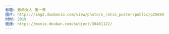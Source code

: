 ```yaml
---
标题: 致命女人 第一季
图片: https://img2.doubanio.com/view/photo/s_ratio_poster/public/p2566967861.jpg
时时: 2019
链接: https://movie.douban.com/subject/30401122/
---
```

